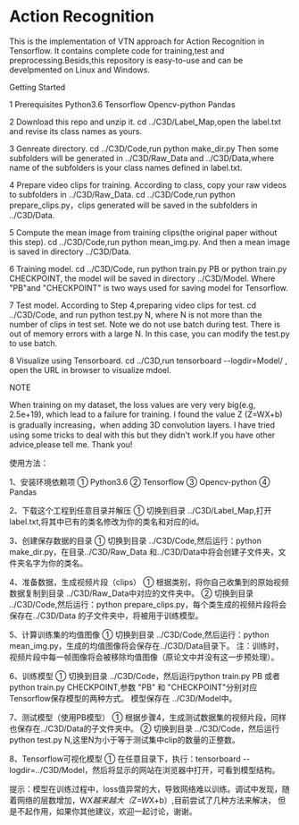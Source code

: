 # Action Recognition
This is the implementation of VTN approach for Action Recognition in Tensorflow.
It contains complete code for training,test and preprocessing.Besids,this repository is easy-to-use and can be develpmented on
Linux and Windows.

Getting Started

1 Prerequisites
Python3.6
Tensorflow
Opencv-python
Pandas


2 Download this repo and unzip it.
cd ../C3D/Label_Map,open the label.txt and revise its class names as yours.


3 Genreate directory.
cd ../C3D/Code,run python make_dir.py
Then some subfolders will be generated in ../C3D/Raw_Data and ../C3D/Data,where name of the subfolders is your class names defined in label.txt.


4 Prepare video clips for training.
According to class, copy your raw videos to subfolders in ../C3D/Raw_Data.
cd ../C3D/Code,run python prepare_clips.py，clips generated will be saved in the subfolders in ../C3D/Data.


5 Compute the mean image from training clips(the original paper without this step).
cd ../C3D/Code,run python mean_img.py.
And then a mean image is saved in directory ../C3D/Data.


6 Training model.
cd ../C3D/Code, run python train.py PB or python train.py CHECKPOINT, the model will be saved in directory ../C3D/Model.
Where "PB"and "CHECKPOINT" is two ways used for saving model for Tensorflow.


7 Test model.
According to Step 4,preparing video clips for test.
cd ../C3D/Code, and run python test.py N, where N is not more than the number of clips in test set.
Note we do not use batch during test. There is out of memory errors with a large N. In this case, you can modify the test.py to use batch.  



8 Visualize using Tensorboard.
cd ../C3D,run tensorboard --logdir=Model/ , open the URL in browser to visualize mdoel.


NOTE

When training on my dataset, the loss values are very very big(e.g, 2.5e+19), which lead to a failure for training.
I found the value Z (Z=WX+b) is gradually increasing，when adding 3D convolution layers. I have tried using some tricks to deal with this but they didn't work.If you have other advice,please tell me. Thank you!

使用方法：

1、安装环境依赖项
 ① Python3.6
 ② Tensorflow
 ③ Opencv-python
 ④ Pandas

2、下载这个工程到任意目录并解压
① 切换到目录 ../C3D/Label_Map,打开label.txt,将其中已有的类名修改为你的类名和对应的id。


3、创建保存数据的目录
① 切换到目录 ../C3D/Code,然后运行：python make_dir.py，在目录../C3D/Raw_Data 和../C3D/Data中将会创建子文件夹，文件夹名字为你的类名。


4、准备数据，生成视频片段（clips）
① 根据类别，将你自己收集到的原始视频数据复制到目录 ../C3D/Raw_Data中对应的文件夹中。
② 切换到目录 ../C3D/Code,然后运行：python prepare_clips.py，每个类生成的视频片段将会保存在../C3D/Data 的子文件夹中，将被用于训练模型。


5、计算训练集的均值图像
① 切换到目录 ../C3D/Code,然后运行：python mean_img.py，生成的均值图像将会保存在../C3D/Data目录下。
注：训练时，视频片段中每一帧图像将会被移除均值图像（原论文中并没有这一步预处理）。


6、训练模型
① 切换到目录 ../C3D/Code，然后运行python train.py PB 或者 python train.py CHECKPOINT,参数 "PB" 和 "CHECKPOINT"分别对应Tensorflow保存模型的两种方式。
模型保存在 ../C3D/Model中。


7、测试模型（使用PB模型）
① 根据步骤4，生成测试数据集的视频片段，同样也保存在../C3D/Data的子文件夹中。
② 切换到目录 ../C3D/Code，然后运行python test.py N,这里N为小于等于测试集中clip的数量的正整数。


8、Tensorflow可视化模型
① 在任意目录下，执行：tensorboard --logdir=../C3D/Model，然后将显示的网站在浏览器中打开，可看到模型结构。


提示：模型在训练过程中，loss值异常的大，导致网络难以训练。调试中发现，随着网络的层数增加，W*X越来越大（Z=W*X+b）,目前尝试了几种方法来解决，
但是不起作用，如果你其他建议，欢迎一起讨论，谢谢。


